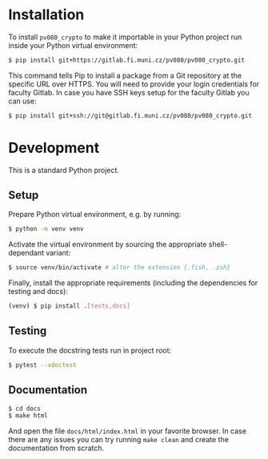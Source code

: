# Installation

To install `pv080_crypto` to make it importable in your Python project run
inside your Python virtual environment:
```bash
$ pip install git+https://gitlab.fi.muni.cz/pv080/pv080_crypto.git
```

This command tells Pip to install a package from a Git repository at the
specific URL over HTTPS. You will need to provide your login credentials
for faculty Gitlab. In case you have SSH keys setup for the faculty Gitlab
you can use:
```bash
$ pip install git+ssh://git@gitlab.fi.muni.cz/pv080/pv080_crypto.git
```

# Development

This is a standard Python project.

## Setup

Prepare Python virtual environment, e.g. by running:
```bash
$ python -m venv venv
```
Activate the virtual environment by sourcing the appropriate shell-dependant
variant:
```bash
$ source venv/bin/activate # alter the extension {.fish, .zsh}
```

Finally, install the appropriate requirements (including the dependencies for
testing and docs):
```bash
(venv) $ pip install .[tests,docs]
```

## Testing

To execute the docstring tests run in project root:
```bash
$ pytest --xdoctest
```

## Documentation

```bash
$ cd docs
$ make html
```
And open the file `docs/html/index.html` in your favorite browser. In case there
are any issues you can try running `make clean` and create the documentation
from scratch.

```bash

```

```bash

```

```bash

```
